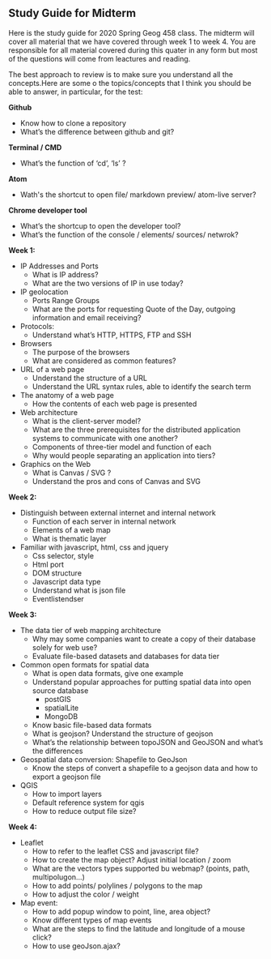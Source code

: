 ## Study Guide for Midterm
Here is the study guide for 2020 Spring Geog 458 class. The midterm will cover all material that we have covered through week 1 to week 4. You are responsible for all material covered during this quater in any form but most of the questions will come from leactures and reading.

The best approach to review is to make sure you understand all the concepts.Here are some o the topics/concepts that I think you should be able to answer, in particular, for the test:

**Github**
- Know how to clone a repository
- What’s the difference between github and git?

**Terminal / CMD**
- What’s the function of ‘cd’, ‘ls’ ?

**Atom**
- Wath's the shortcut to open file/ markdown preview/ atom-live server?

**Chrome developer tool**
- What’s the shortcup to open the developer tool?
- What’s the function of the console / elements/ sources/ netwrok?

**Week 1:**
- IP Addresses and Ports
  - What is IP address?
  - What are the two versions of IP in use today?
- IP geolocation
  - Ports Range Groups
  -  What are the ports for requesting Quote of the Day, outgoing information and email receiving?
- Protocols:
  - Understand what’s HTTP, HTTPS, FTP and SSH
- Browsers
  -  The purpose of the browsers
  -  What are considered as common features?
- URL of a web page
  - Understand the structure of a URL
  - Understand the URL syntax rules, able to identify the search term
- The anatomy of a web page
  -  How the contents of each web page is presented
- Web architecture
  - What is the client-server model?
  - What are the three prerequisites for the distributed application systems to communicate with one another?
  - Components of three-tier model and function of each
  - Why would people separating an application into tiers?
- Graphics on the Web
  - What is Canvas / SVG ?
  - Understand the pros and cons of Canvas and SVG

**Week 2:**
- Distinguish between external internet and internal network
  - Function of each server in internal network
  - Elements of a web map
  - What is thematic layer
- Familiar with javascript, html, css and jquery
  - Css selector, style
  - Html port
  - DOM structure
  - Javascript data type
  - Understand what is json file
  - Eventlistendser


**Week 3:**
- The data tier of web mapping architecture
  - Why may some companies want to create a copy of their database solely for web use?
  - Evaluate file-based datasets and databases for data tier
- Common open formats for spatial data
  - What is open data formats, give one example
  - Understand popular approaches for putting spatial data into open source database
    - postGIS
    - spatialLite
    - MongoDB
  - Know basic file-based data formats
  - What is geojson? Understand the structure of geojson
  - What’s the relationship  between topoJSON and GeoJSON and what’s the differences
- Geospatial data conversion: Shapefile to GeoJson
  - Know the steps of convert a shapefile to a geojson data and how to export a geojson file    
- QGIS
  - How to import layers
  - Default reference system for qgis    
  - How to reduce output file size?

**Week 4:**
- Leaflet
  - How to  refer to the leaflet CSS and javascript file?
  - How to create the map object? Adjust initial location / zoom
  - What are the vectors types supported bu webmap? (points, path, multipolugon…)
  - How to add points/ polylines / polygons to the map
  - How to adjust the color / weight
- Map event:
  - How to add popup window to point, line, area object?
  - Know different types of map events
  - What are the steps to find the latitude and longitude of a mouse click?
  - How to use geoJson.ajax?
